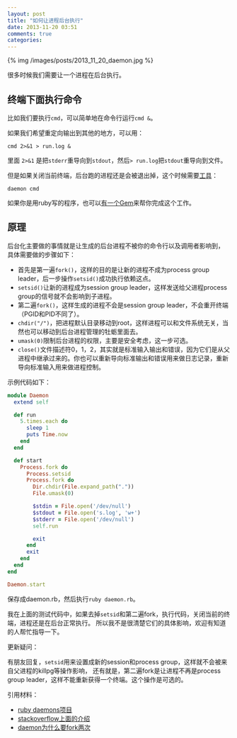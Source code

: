 ```yaml
---
layout: post
title: "如何让进程后台执行"
date: 2013-11-20 03:51
comments: true
categories: 
---
```


{% img /images/posts/2013_11_20_daemon.jpg %}

很多时候我们需要让一个进程在后台执行。

## 终端下面执行命令

比如我们要执行`cmd`，可以简单地在命令行运行`cmd &`。

如果我们希望重定向输出到其他的地方，可以用：

`cmd 2>&1 > run.log &`

里面 `2>&1` 是把`stderr`重导向到`stdout`，然后`> run.log`把`stdout`重导向到文件。

但是如果关闭当前终端，后台跑的进程还是会被退出掉，这个时候需要[工具](http://libslack.org/daemon/manpages/daemon.1.html)：

`daemon cmd`

如果你是用ruby写的程序，也可以[有一个Gem](https://github.com/ghazel/daemons)来帮你完成这个工作。

## 原理

后台化主要做的事情就是让生成的后台进程不被你的命令行以及调用者影响到，
具体需要做的步骤如下：

- 首先是第一遍`fork()`，这样的目的是让新的进程不成为process group leader，后一步操作`setsid()`成功执行依赖这点。
- `setsid()`让新的进程成为session group leader，这样发送给父进程process group的信号就不会影响到子进程。
- 第二遍`fork()`，这样生成的进程不会是session group leader，不会重开终端（PGID和PID不同了）。
- `chdir("/")`，把进程默认目录移动到root，这样进程可以和文件系统无关，当然也可以移动到后台进程管理的牡蛎里面去。
- `umask(0)`限制后台进程的权限，主要是安全考虑，这一步可选。
- `close()`文件描述符0，1，2，其实就是标准输入输出和错误，因为它们是从父进程中继承过来的。你也可以重新导向标准输出和错误用来做日志记录，重新导向标准输入用来做进程控制。

示例代码如下：

```ruby
module Daemon
  extend self

  def run
    5.times.each do
      sleep 1
      puts Time.now
    end
  end

  def start
    Process.fork do
      Process.setsid
      Process.fork do
        Dir.chdir(File.expand_path("."))
        File.umask(0)

        $stdin = File.open('/dev/null')
        $stdout = File.open('s.log', 'w+')
        $stderr = File.open('/dev/null')
        self.run

        exit
      end
      exit
    end
  end
end

Daemon.start
```

保存成daemon.rb，然后执行`ruby daemon.rb`。

我在上面的测试代码中，如果去掉`setsid`和第二遍fork，执行代码，关闭当前的终端，进程还是在后台正常执行。
所以我不是很清楚它们的具体影响，欢迎有知道的人帮忙指导一下。

更新疑问：

有朋友回复，`setsid`用来设置成新的session和process group，这样就不会被来自父进程的killpg等操作影响，
还有就是，第二遍fork是让进程不再是process group leader，这样不能重新获得一个终端。这个操作是可选的。


引用材料：

- [ruby daemons项目](https://github.com/ghazel/daemons)
- [stackoverflow上面的介绍](http://stackoverflow.com/questions/3095566/linux-daemonize)
- [daemon为什么要fork两次](http://blog.csdn.net/luckyaslan/article/details/9094523)
